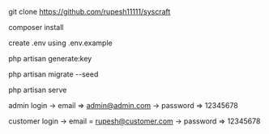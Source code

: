 git clone https://github.com/rupesh11111/syscraft

composer install

create .env using .env.example

php artisan generate:key

php artisan migrate --seed

php artisan serve

admin login
-> email => admin@admin.com
-> password => 12345678

customer login
-> email = rupesh@customer.com
-> password => 12345678

